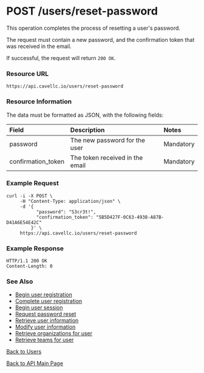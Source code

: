 # POST /users/reset-password

This operation completes the process of resetting a user's password.

The request must contain a new password, and the confirmation token that was received in the email.

If successful, the request will return `200 OK`.


### Resource URL

`https://api.cavellc.io/users/reset-password`

### Resource Information

The data must be formatted as JSON, with the following fields:

Field | Description | Notes
:---- | :---------- | :----
password | The new password for the user | Mandatory
confirmation_token | The token received in the email | Mandatory


### Example Request

    curl -i -X POST \
         -H "Content-Type: application/json" \
         -d '{
               "password": "S3cr3t!",
               "confirmation_token": "5B5D427F-0C63-4938-A87B-D41A6E54E42C"
             }' \
         https://api.cavellc.io/users/reset-password


### Example Response

    HTTP/1.1 200 OK
    Content-Length: 0
    
### See Also

* [Begin user registration](register.md)
* [Complete user registration](confirm.md)
* [Begin user session](login.md)
* [Request password reset](forgot-password.md)
* [Retrieve user information](get-info.md)
* [Modify user information](patch-info.md)
* [Retrieve organizations for user](get-organizations.md)
* [Retrieve teams for user](get-teams.md)

[Back to Users](README.md)

[Back to API Main Page](../api.md)
